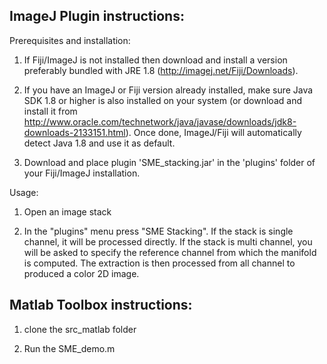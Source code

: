 ## ImageJ Plugin instructions:

Prerequisites and installation:

1. If Fiji/ImageJ is not installed then download and install a version preferably bundled with JRE 1.8 (http://imagej.net/Fiji/Downloads). 

2. If you have an ImageJ or Fiji version already installed, make sure Java SDK 1.8 or higher is also installed on your system (or download and install it from http://www.oracle.com/technetwork/java/javase/downloads/jdk8-downloads-2133151.html).
Once done, ImageJ/Fiji will automatically detect Java 1.8 and use it as default.

3. Download and place plugin 'SME_stacking.jar' in the 'plugins' folder of your Fiji/ImageJ installation.

Usage:

1. Open an image stack

2. In the "plugins" menu press "SME Stacking". If the stack is single channel, it will be processed directly. If the stack is multi channel, you will be asked to specify the reference channel from which the manifold is computed. The extraction is then processed from all channel to produced a color 2D image. 

## Matlab Toolbox instructions:

1. clone the src_matlab folder

2. Run the SME_demo.m
